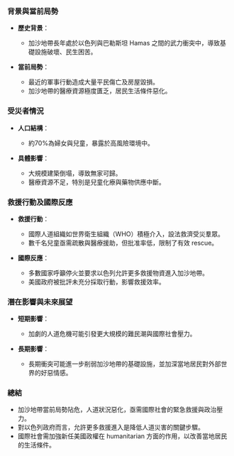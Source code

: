 ### 背景與當前局勢

- **歷史背景**：
  - 加沙地帶長年處於以色列與巴勒斯坦 Hamas 之間的武力衝突中，導致基礎設施破壞、民生困苦。

- **當前局勢**：
  - 最近的軍事行動造成大量平民傷亡及房屋毀損。
  - 加沙地帶的醫療資源極度匱乏，居民生活條件惡化。

### 受災者情況

- **人口結構**：
  - 約70%為婦女與兒童，暴露於高風險環境中。

- **具體影響**：
  - 大規模建築倒塌，導致無家可歸。
  - 醫療資源不足，特別是兒童化療與藥物供應中斷。

### 救援行動及國際反應

- **救援行動**：
  - 國際人道組織如世界衛生組織（WHO）積極介入，設法救濟受災羣眾。
  - 數千名兒童亟需疏散與醫療援助，但批准率低，限制了有效 rescue。

- **國際反應**：
  - 多數國家呼籲停火並要求以色列允許更多救援物資進入加沙地帶。
  - 美國政府被批評未充分採取行動，影響救援效率。

### 潛在影響與未來展望

- **短期影響**：
  - 加劇的人道危機可能引發更大規模的難民潮與國際社會壓力。
  
- **長期影響**：
  - 長期衝突可能進一步削弱加沙地帶的基礎設施，並加深當地居民對外部世界的好惡情感。

### 總結

- 加沙地帶當前局勢阽危，人道狀況惡化，亟需國際社會的緊急救援與政治壓力。
- 對以色列政府而言，允許更多救援進入是降低人道災害的關鍵步驟。
- 國際社會需加強新任美國政權在 humanitarian 方面的作用，以改善當地居民的生活條件。